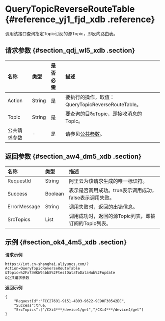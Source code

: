 # QueryTopicReverseRouteTable {#reference_yj1_fjd_xdb .reference}

调用该接口查询指定Topic订阅的源Topic，即反向路由表。

## 请求参数 {#section_qdj_wl5_xdb .section}

|名称|类型|是否必需|描述|
|:-|:-|:---|:-|
|Action|String|是|要执行的操作，取值：QueryTopicReverseRouteTable。|
|Topic|String|是|要查询的目标Topic，即接收消息的Topic。|
|公共请求参数|-|是|请参见[公共参数](intl.zh-CN/云端开发指南/云端API参考/公共参数.md#)。|

## 返回参数 {#section_aw4_dm5_xdb .section}

|名称|类型|描述|
|:-|:-|:-|
|RequestId|String|阿里云为该请求生成的唯一标识符。|
|Success|Boolean|表示是否调用成功。true表示调用成功，false表示调用失败。|
|ErrorMessage|String|调用失败时，返回的出错信息。|
|SrcTopics|List|调用成功时，返回的源Topic列表，即被订阅的Topic列表。|

## 示例 {#section_ok4_4m5_xdb .section}

**请求示例**

```
https://iot.cn-shanghai.aliyuncs.com/?Action=QueryTopicReverseRouteTable
&Topic=%2Fx7aWKW94bb8%2FtestDataToDataHub%2Fupdate
&公共请求参数
```

**返回示例**

```
{
    "RequestId":"FCC27691-9151-4B93-9622-9C90F30542EC",
    "Success":true,
    "SrcTopics":["/CXi4***/device1/get","/CXi4***/device4/get"]
}
```

